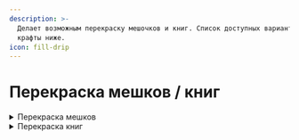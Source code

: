 ```yaml
---
description: >-
  Делает возможным перекраску мешочков и книг. Список доступных вариантов и
  крафты ниже.
icon: fill-drip
---
```


# Перекраска мешков / книг

<details>

<summary>Перекраска мешков</summary>

<img src="../../.gitbook/assets/rounded-in-photoretrica (92).png" alt="" data-size="original">

<img src="../../.gitbook/assets/rounded-in-photoretrica (93).png" alt="" data-size="original">



</details>

<details>

<summary>Перекраска книг</summary>

<img src="../../.gitbook/assets/rounded-in-photoretrica (91).png" alt="" data-size="original">

<img src="../../.gitbook/assets/rounded-in-photoretrica (94).png" alt="" data-size="original">

<mark style="color:red;">**При перекраске книги ее содержимое стирается!**</mark>

</details>
